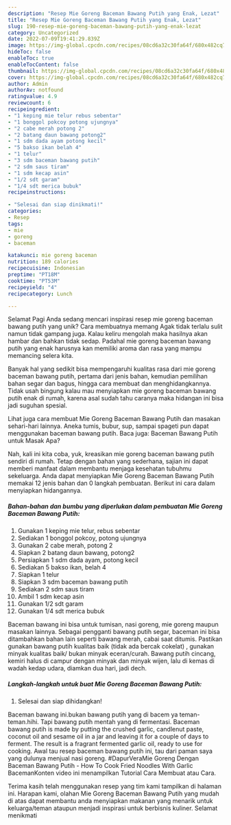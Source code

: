 ```yaml
---
description: "Resep Mie Goreng Baceman Bawang Putih yang Enak, Lezat"
title: "Resep Mie Goreng Baceman Bawang Putih yang Enak, Lezat"
slug: 190-resep-mie-goreng-baceman-bawang-putih-yang-enak-lezat
category: Uncategorized
date: 2022-07-09T19:41:29.839Z
image: https://img-global.cpcdn.com/recipes/08cd6a32c30fa64f/680x482cq70/mie-goreng-baceman-bawang-putih-foto-resep-utama.jpg
hideToc: false
enableToc: true
enableTocContent: false
thumbnail: https://img-global.cpcdn.com/recipes/08cd6a32c30fa64f/680x482cq70/mie-goreng-baceman-bawang-putih-foto-resep-utama.jpg
cover: https://img-global.cpcdn.com/recipes/08cd6a32c30fa64f/680x482cq70/mie-goreng-baceman-bawang-putih-foto-resep-utama.jpg
author: Admin
authorAv: notfound
ratingvalue: 4.9
reviewcount: 6
recipeingredient:
- "1 keping mie telur rebus sebentar"
- "1 bonggol pokcoy potong ujungnya"
- "2 cabe merah potong 2"
- "2 batang daun bawang potong2"
- "1 sdm dada ayam potong kecil"
- "5 bakso ikan belah 4"
- "1 telur"
- "3 sdm baceman bawang putih"
- "2 sdm saus tiram"
- "1 sdm kecap asin"
- "1/2 sdt garam"
- "1/4 sdt merica bubuk"
recipeinstructions:

- "Selesai dan siap dinikmati!"
categories:
- Resep
tags:
- mie
- goreng
- baceman

katakunci: mie goreng baceman 
nutrition: 189 calories
recipecuisine: Indonesian
preptime: "PT18M"
cooktime: "PT53M"
recipeyield: "4"
recipecategory: Lunch

---
```



Selamat Pagi Anda sedang mencari inspirasi resep mie goreng baceman bawang putih yang unik? Cara membuatnya memang Agak tidak terlalu sulit namun tidak gampang juga. Kalau keliru mengolah maka hasilnya akan hambar dan bahkan tidak sedap. Padahal mie goreng baceman bawang putih yang enak harusnya kan memiliki aroma dan rasa yang mampu memancing selera kita.


Banyak hal yang sedikit bisa mempengaruhi kualitas rasa dari mie goreng baceman bawang putih, pertama dari jenis bahan, kemudian pemilihan bahan segar dan bagus, hingga cara membuat dan menghidangkannya. Tidak usah bingung kalau mau menyiapkan mie goreng baceman bawang putih enak di rumah, karena asal sudah tahu caranya maka hidangan ini bisa jadi suguhan spesial.

Lihat juga cara membuat Mie Goreng Baceman Bawang Putih dan masakan sehari-hari lainnya. Aneka tumis, bubur, sup, sampai spageti pun dapat menggunakan baceman bawang putih. Baca juga: Baceman Bawang Putih untuk Masak Apa?


Nah, kali ini kita coba, yuk, kreasikan mie goreng baceman bawang putih sendiri di rumah. Tetap dengan bahan yang sederhana, sajian ini dapat memberi manfaat dalam membantu menjaga kesehatan tubuhmu sekeluarga. Anda dapat menyiapkan Mie Goreng Baceman Bawang Putih memakai 12 jenis bahan dan 0 langkah pembuatan. Berikut ini cara dalam menyiapkan hidangannya.

<!--inarticleads1-->

##### Bahan-bahan dan bumbu yang diperlukan dalam pembuatan Mie Goreng Baceman Bawang Putih:

1. Gunakan 1 keping mie telur, rebus sebentar
1. Sediakan 1 bonggol pokcoy, potong ujungnya
1. Gunakan 2 cabe merah, potong 2
1. Siapkan 2 batang daun bawang, potong2
1. Persiapkan 1 sdm dada ayam, potong kecil
1. Sediakan 5 bakso ikan, belah 4
1. Siapkan 1 telur
1. Siapkan 3 sdm baceman bawang putih
1. Sediakan 2 sdm saus tiram
1. Ambil 1 sdm kecap asin
1. Gunakan 1/2 sdt garam
1. Gunakan 1/4 sdt merica bubuk


Baceman bawang ini bisa untuk tumisan, nasi goreng, mie goreng maupun masakan lainnya. Sebagai pengganti bawang putih segar, baceman ini bisa ditambahkan bahan lain seperti bawang merah, cabai saat ditumis. Pastikan gunakan bawang putih kualitas baik (tidak ada bercak cokelat) , gunakan minyak kualitas baik/ bukan minyak eceran/curah. Bawang putih cincang, kemiri halus di campur dengan minyak dan minyak wijen, lalu di kemas di wadah kedap udara, diamkan dua hari, jadi dech. 

<!--inarticleads2-->

##### Langkah-langkah untuk buat Mie Goreng Baceman Bawang Putih:


1. Selesai dan siap dihidangkan!

Baceman bawang ini.bukan bawang putih yang di bacem ya teman-teman.hihi. Tapi bawang putih mentah yang di fermentasi. Baceman bawang putih is made by putting the crushed garlic, candlenut paste, coconut oil and sesame oil in a jar and leaving it for a couple of days to ferment. The result is a fragrant fermented garlic oil, ready to use for cooking. Awal tau resep baceman bawang putih ini, tau dari paman saya yang dulunya menjual nasi goreng. #DapurVeraMie Goreng Dengan Baceman Bawang Putih - How To Cook Fried Noodles With Garlic BacemanKonten video ini menampilkan Tutorial Cara Membuat atau Cara. 

Terima kasih telah menggunakan resep yang tim kami tampilkan di halaman ini. Harapan kami, olahan Mie Goreng Baceman Bawang Putih yang mudah di atas dapat membantu anda menyiapkan makanan yang menarik untuk keluarga/teman ataupun menjadi inspirasi untuk berbisnis kuliner. Selamat menikmati

